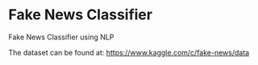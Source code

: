 # Fake News Classifier
Fake News Classifier using NLP

The dataset can be found at:
https://www.kaggle.com/c/fake-news/data
